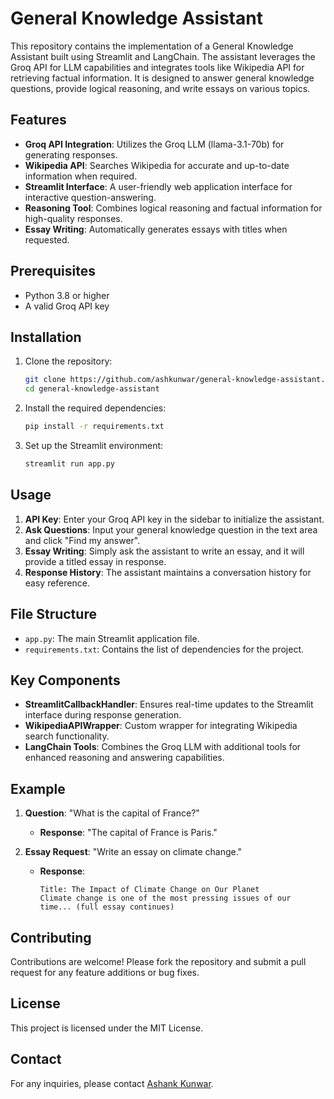 # General Knowledge Assistant

This repository contains the implementation of a General Knowledge Assistant built using Streamlit and LangChain. The assistant leverages the Groq API for LLM capabilities and integrates tools like Wikipedia API for retrieving factual information. It is designed to answer general knowledge questions, provide logical reasoning, and write essays on various topics.

## Features
- **Groq API Integration**: Utilizes the Groq LLM (llama-3.1-70b) for generating responses.
- **Wikipedia API**: Searches Wikipedia for accurate and up-to-date information when required.
- **Streamlit Interface**: A user-friendly web application interface for interactive question-answering.
- **Reasoning Tool**: Combines logical reasoning and factual information for high-quality responses.
- **Essay Writing**: Automatically generates essays with titles when requested.

## Prerequisites
- Python 3.8 or higher
- A valid Groq API key

## Installation
1. Clone the repository:
   ```bash
   git clone https://github.com/ashkunwar/general-knowledge-assistant.git
   cd general-knowledge-assistant
   ```

2. Install the required dependencies:
   ```bash
   pip install -r requirements.txt
   ```

3. Set up the Streamlit environment:
   ```bash
   streamlit run app.py
   ```

## Usage
1. **API Key**: Enter your Groq API key in the sidebar to initialize the assistant.
2. **Ask Questions**: Input your general knowledge question in the text area and click "Find my answer".
3. **Essay Writing**: Simply ask the assistant to write an essay, and it will provide a titled essay in response.
4. **Response History**: The assistant maintains a conversation history for easy reference.

## File Structure
- `app.py`: The main Streamlit application file.
- `requirements.txt`: Contains the list of dependencies for the project.

## Key Components
- **StreamlitCallbackHandler**: Ensures real-time updates to the Streamlit interface during response generation.
- **WikipediaAPIWrapper**: Custom wrapper for integrating Wikipedia search functionality.
- **LangChain Tools**: Combines the Groq LLM with additional tools for enhanced reasoning and answering capabilities.

## Example
1. **Question**: "What is the capital of France?"
   - **Response**: "The capital of France is Paris."

2. **Essay Request**: "Write an essay on climate change."
   - **Response**:
     ```
     Title: The Impact of Climate Change on Our Planet
     Climate change is one of the most pressing issues of our time... (full essay continues)
     ```

## Contributing
Contributions are welcome! Please fork the repository and submit a pull request for any feature additions or bug fixes.

## License
This project is licensed under the MIT License.

## Contact
For any inquiries, please contact [Ashank Kunwar](https://github.com/ashkunwar).
